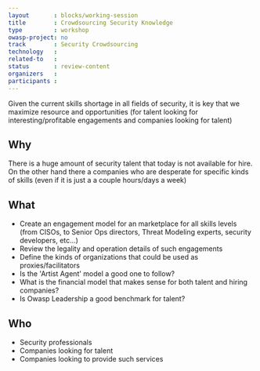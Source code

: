```yaml
---
layout       : blocks/working-session
title        : Crowdsourcing Security Knowledge
type         : workshop
owasp-project: no
track        : Security Crowdsourcing
technology   :
related-to   :
status       : review-content
organizers   :
participants :
---
```


Given the current skills shortage in all fields of security, it is key that we maximize resource and opportunities (for
 talent looking for interesting/profitable engagements and companies looking for talent)

## Why

There is a huge amount of security talent that today is not available for hire. On the other hand there a companies who
are desperate for specific kinds of skills (even if it is just a a couple hours/days a week)

## What

 - Create an engagement model for an marketplace for all skills levels (from CISOs, to Senior Ops directors, Threat Modeling experts, security developers, etc...)
 - Review the legality and operation details of such engagements
 - Define the kinds of organizations that could be used as proxies/facilitators
 - Is the 'Artist Agent' model a good one to follow?
 - What is the financial model that makes sense for both talent and hiring companies?
 - Is Owasp Leadership a good benchmark for talent?

## Who

 - Security professionals
 - Companies looking for talent
 - Companies looking to provide such services
